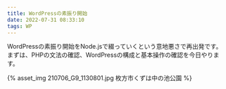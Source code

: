 ```yaml
---
title: WordPressの素振り開始
date: 2022-07-31 08:33:10
tags: WP
---
```


WordPressの素振り開始をNode.jsで綴っていくという意地悪さで再出発です。
まずは、PHPの文法の確認、WordPressの構成と基本操作の確認を今日やります。

{% asset_img 210706_G9_1130801.jpg 枚方市くずは中の池公園 %}